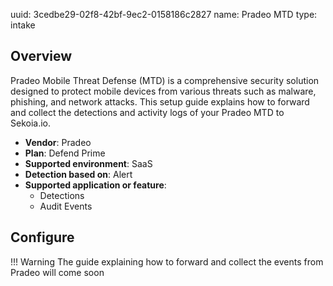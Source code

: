 uuid: 3cedbe29-02f8-42bf-9ec2-0158186c2827
name: Pradeo MTD
type: intake

## Overview

Pradeo Mobile Threat Defense (MTD) is a comprehensive security solution designed to protect mobile devices from various threats such as malware, phishing, and network attacks. This setup guide explains how to forward and collect the detections and activity logs of your Pradeo MTD to Sekoia.io.

- **Vendor**: Pradeo
- **Plan**: Defend Prime
- **Supported environment**: SaaS
- **Detection based on**: Alert
- **Supported application or feature**: 
    - Detections
    - Audit Events

## Configure

!!! Warning
    The guide explaining how to forward and collect the events from Pradeo will come soon


